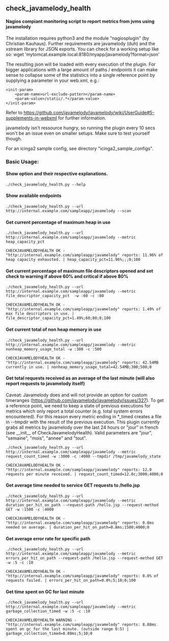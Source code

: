 ## check_javamelody_health
#### Nagios compiant monitoring script to report metrics from jvms using javamelody

The installation requires python3 and the module "nagiosplugin" (by Christian Kauhaus). Further requirements are javamelody (duh) and the xstream library for JSON exports. You can check for a working setup like so:
wget 'mytomcat.example.local:8180/myapp/javamelody?format=json' 

The resulting json will be loaded with every execution of the plugin. For bigger applications with a large amount of paths / endpoints it can make sense to collapse some of the statistics into a single reference point by supplying a parameter in your web.xml, e.g.:

	<init-param>
		<param-name>url-exclude-pattern</param-name>
		<param-value>/static/.*</param-value>
	</init-param>

Refer to https://github.com/javamelody/javamelody/wiki/UserGuide#5-supplements-in-webxml for further information.

javamelody isn't ressource hungry, so running the plugin every 10 secs won't be an issue even on smaller setups. Make sure to test yourself though.

For an icinga2 sample config, see directory "icinga2_sample_configs".


### Basic Usage:

#### Show option and their respective explanations.

    ./check_javamelody_health.py --help

#### Show available endpoints

    ./check_javamelody_health.py --url http://internal.example.com/sampleapp/javamelody --scan

#### Get current percentage of maximum heap in use

    ./check_javamelody_health.py --url http://internal.example.com/sampleapp/javamelody --metric heap_capacity_pct
    
```text
CHECKJAVAMELODYHEALTH OK - "http://internal.example.com/sampleapp/javamelody" reports: 11.96% of heap capacity exhausted. | heap_capacity_pct=11.96%;;;0;100
```

#### Get current percentage of maximum file descriptors opened and set check to warning if above 60% and critical if above 80% 

    ./check_javamelody_health.py --url http://internal.example.com/sampleapp/javamelody --metric file_descriptor_capacity_pct  -w :60 -c :80

```text
CHECKJAVAMELODYHEALTH OK - "http://internal.example.com/sampleapp/javamelody" reports: 1.49% of max file descriptors in use. | file_descriptor_capacity_pct=1.49%;60;80;0;100
``` 

#### Get current total of non heap memory in use

    ./check_javamelody_health.py --url http://internal.example.com/sampleapp/javamelody --metric nonheap_memory_usage_total -w :300 -c :500
    
```text  
CHECKJAVAMELODYHEALTH OK - "http://internal.example.com/sampleapp/javamelody" reports: 42.54MB currently in use. | nonheap_memory_usage_total=42.54MB;300;500;0
```

#### Get total requests received as an average of the last minute (will also report requests to javamelody itself)
Caveat: Javamelody does and will not provide an option for custom timeranges (https://github.com/javamelody/javamelody/issues/327). To get a reference point, we need to keep a state of previous executions for metrics which only report a total counter (e.g. total system errors encountered). For this reason every metric ending in *_timed creates a file in --tmpdir with the result of the previous execution. This plugin currently grabs all metrics by javamelody over the last 24 hours or "jour" in french (see \_\_init\_\_ of CheckJavamelodyHealth). Valid parameters are "jour", "semaine", "mois", "annee" and "tout". 

    ./check_javamelody_health.py --url http://internal.example.com/sampleapp/javamelody --metric request_count_timed -w :3000 -c :4000 --tmpdir /tmp/javamelody_state

```text
CHECKJAVAMELODYHEALTH OK - "http://internal.example.com/sampleapp/javamelody" reports: 12.0 requests per minute received. | request_count_timed=12.0c;3000;4000;0
```

#### Get average time needed to service GET requests to /hello.jsp

    ./check_javamelody_health.py --url http://internal.example.com/sampleapp/javamelody --metric duration_per_hit_on_path --request-path /hello.jsp --request-method GET -w :1500 -c :4000

```text
CHECKJAVAMELODYHEALTH OK - "http://internal.example.com/sampleapp/javamelody" reports: 0.8ms needed on average. | duration_per_hit_on_path=0.8ms;1500;4000;0
```

#### Get average error rate for specific path

    ./check_javamelody_health.py --url http://internal.example.com/sampleapp/javamelody --metric errors_per_hit_on_path --request-path /hello.jsp --request-method GET -w :5 -c :10
    
```text
CHECKJAVAMELODYHEALTH OK - "http://internal.example.com/sampleapp/javamelody" reports: 0.0% of requests failed. | errors_per_hit_on_path=0.0%;5;10;0;100
```

#### Get time spent on GC for last minute 

    ./check_javamelody_health.py --url http://internal.example.com/sampleapp/javamelody --metric garbage_collection_timed -w :5 -c :10

```text
CHECKJAVAMELODYHEALTH WARNING - "http://internal.example.com/sampleapp/javamelody" reports: 8.88ms spent on gc for the last minute. (outside range 0:5) | garbage_collection_timed=8.88ms;5;10;0
```
